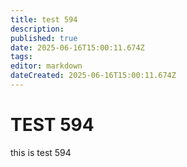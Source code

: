 ```yaml
---
title: test 594
description: 
published: true
date: 2025-06-16T15:00:11.674Z
tags: 
editor: markdown
dateCreated: 2025-06-16T15:00:11.674Z
---
```


# TEST 594
this is test 594
